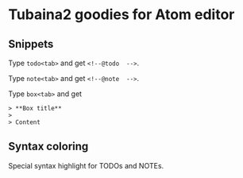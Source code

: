 # Tubaina2 goodies for Atom editor

## Snippets

Type `todo<tab>` and get `<!--@todo  -->`.

Type `note<tab>` and get `<!--@note  -->`.

Type `box<tab>` and get
```
> **Box title**
>
> Content
```

## Syntax coloring

Special syntax highlight for TODOs and NOTEs.
